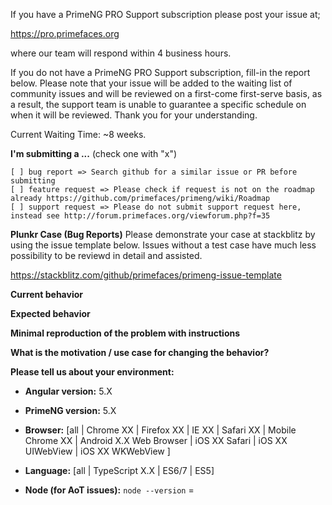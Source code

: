 If you have a PrimeNG PRO Support subscription please post your issue at;

https://pro.primefaces.org 

where our team will respond within 4 business hours.

If you do not have a PrimeNG PRO Support subscription, fill-in the report below. Please note that
your issue will be added to the waiting list of community issues and will be reviewed on a first-come first-serve basis, as a result, the support team is unable to guarantee a specific schedule on when it will be reviewed. Thank you for your understanding.

Current Waiting Time: ~8 weeks.

**I'm submitting a ...**  (check one with "x")
```
[ ] bug report => Search github for a similar issue or PR before submitting
[ ] feature request => Please check if request is not on the roadmap already https://github.com/primefaces/primeng/wiki/Roadmap
[ ] support request => Please do not submit support request here, instead see http://forum.primefaces.org/viewforum.php?f=35
```

**Plunkr Case (Bug Reports)**
Please demonstrate your case at stackblitz by using the issue template below. Issues without a test case have much less possibility to be reviewd in detail and assisted.

https://stackblitz.com/github/primefaces/primeng-issue-template

**Current behavior**
<!-- Describe how the bug manifests. -->

**Expected behavior**
<!-- Describe what the behavior would be without the bug. -->

**Minimal reproduction of the problem with instructions**
<!--
If the current behavior is a bug or you can illustrate your feature request better with an example, 
please provide the *STEPS TO REPRODUCE* and if possible a *MINIMAL DEMO* of the problem via
https://plnkr.co or similar (you can use this template as a starting point: http://plnkr.co/edit/tpl:AvJOMERrnz94ekVua0u5).
-->

**What is the motivation / use case for changing the behavior?**
<!-- Describe the motivation or the concrete use case -->

**Please tell us about your environment:**
<!-- Operating system, IDE, package manager, HTTP server, ... -->

* **Angular version:** 5.X
<!-- Check whether this is still an issue in the most recent Angular version -->

* **PrimeNG version:** 5.X
<!-- Check whether this is still an issue in the most recent Angular version -->

* **Browser:** [all | Chrome XX | Firefox XX | IE XX | Safari XX | Mobile Chrome XX | Android X.X Web Browser | iOS XX Safari | iOS XX UIWebView | iOS XX WKWebView ]
<!-- All browsers where this could be reproduced -->
 
* **Language:** [all | TypeScript X.X | ES6/7 | ES5]

* **Node (for AoT issues):** `node --version` =   
